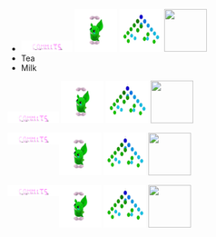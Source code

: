 
<ul>
  <li>
  <span align="left">
        <img  src="./assets/commits.svg" width="90px" height="20px" /> 
    </span>
    <span align="right">
        <img src="./assets/grimLeaper.gif" width="75px" height="75px"/> 
        <img src="./assets/binaryTree.gif" width="75px" height="75px"/>
        <img src="./assets/butterfree.gif" width="75px" height="75px"/>
    </span>

  </li>
  <li>Tea</li>
  <li>Milk</li>
</ul>  
<p>
    <span align="left">
        <img  src="./assets/commits.svg" width="90px" height="20px" /> 
    </span>
    <span align="right">
        <img src="./assets/grimLeaper.gif" width="75px" height="75px"/> 
        <img src="./assets/binaryTree.gif" width="75px" height="75px"/>
        <img src="./assets/butterfree.gif" width="75px" height="75px"/>
    </span>
</p>
<p>
    <img align="left" src="./assets/commits.svg" width="90px" height="20px" /> 
    <span align="right">
        <img src="./assets/grimLeaper.gif" width="75px" height="75px"/> 
        <img src="./assets/binaryTree.gif" width="75px" height="75px"/>
        <img src="./assets/butterfree.gif" width="75px" height="75px"/>
    </span>
</p>
<p>
    <img align="left" src="./assets/commits.svg" width="90px" height="20px" /> 
    <span align="right">
        <img src="./assets/grimLeaper.gif" width="75px" height="75px"/> 
        <img src="./assets/binaryTree.gif" width="75px" height="75px"/>
        <img src="./assets/butterfree.gif" width="75px" height="75px"/>
    </span>
</p>
  

